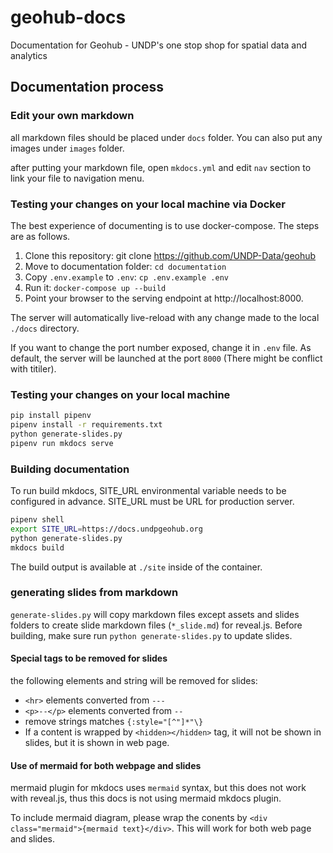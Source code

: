 # geohub-docs

Documentation for Geohub - UNDP's one stop shop for spatial data and analytics

## Documentation process

### Edit your own markdown

all markdown files should be placed under `docs` folder. You can also put any images under `images` folder.

after putting your markdown file, open `mkdocs.yml` and edit `nav` section to link your file to navigation menu.

### Testing your changes on your local machine via Docker

The best experience of documenting is to use docker-compose. The steps are as follows.

1. Clone this repository: git clone https://github.com/UNDP-Data/geohub
1. Move to documentation folder: `cd documentation`
1. Copy `.env.example` to `.env`: `cp .env.example .env`
1. Run it: `docker-compose up --build`
1. Point your browser to the serving endpoint at http://localhost:8000.

The server will automatically live-reload with any change made to the local `./docs` directory.

If you want to change the port number exposed, change it in `.env` file. As default, the server will be launched at the port `8000` (There might be conflict with titiler).

### Testing your changes on your local machine

```bash
pip install pipenv
pipenv install -r requirements.txt
python generate-slides.py
pipenv run mkdocs serve
```

### Building documentation

To run build mkdocs, SITE_URL environmental variable needs to be configured in advance. SITE_URL must be URL for production server.

```bash
pipenv shell
export SITE_URL=https://docs.undpgeohub.org
python generate-slides.py
mkdocs build
```

The build output is available at `./site` inside of the container.

### generating slides from markdown

`generate-slides.py` will copy markdown files except assets and slides folders to create slide markdown files (`*_slide.md`) for reveal.js. Before building, make sure run `python generate-slides.py` to update slides.

#### Special tags to be removed for slides

the following elements and string will be removed for slides:

- `<hr>` elements converted from `---`
- `<p>--</p>` elements converted from `--`
- remove strings matches `{:style="[^"]*"\}`
- If a content is wrapped by `<hidden></hidden>` tag, it will not be shown in slides, but it is shown in web page.

#### Use of mermaid for both webpage and slides

mermaid plugin for mkdocs uses ```mermaid``` syntax, but this does not work with reveal.js, thus this docs is not using mermaid mkdocs plugin.

To include mermaid diagram, please wrap the conents by `<div class="mermaid">{mermaid text}</div>`. This will work for both web page and slides.
